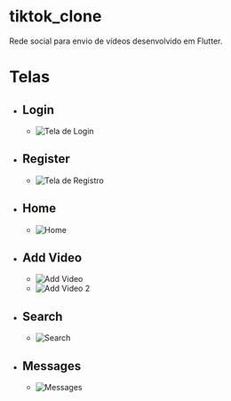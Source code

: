 # tiktok_clone

Rede social para envio de vídeos desenvolvido em Flutter.

# Telas

- ## Login
  - ![Tela de Login](./assets/Login.png)

- ## Register
  - ![Tela de Registro](./assets/Register.png)

- ## Home
  - ![Home](./assets/HomePage.PNG)
  
- ## Add Video
  - ![Add Video](./assets/AddVideo.png)
  - ![Add Video 2](./assets/AddVideo2.png)

- ## Search
  - ![Search](./assets/Search.png)

- ## Messages
  - ![Messages](./assets/Messagepage.PNG)
